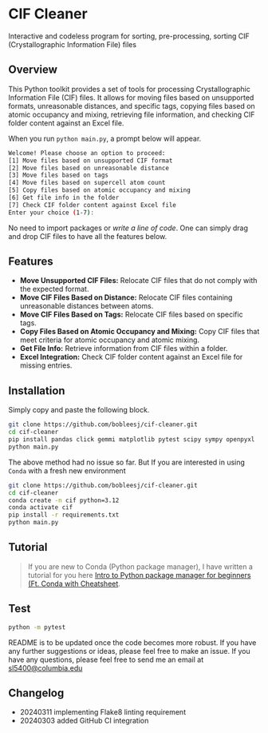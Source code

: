 # CIF Cleaner

Interactive and codeless program for sorting, pre-processing, sorting CIF (Crystallographic Information File) files

## Overview

This Python toolkit provides a set of tools for processing Crystallographic Information File (CIF) files. It allows for moving files based on unsupported formats, unreasonable distances, and specific tags, copying files based on atomic occupancy and mixing, retrieving file information, and checking CIF folder content against an Excel file.

When you run `python main.py`, a prompt below will appear. 

```bash
Welcome! Please choose an option to proceed:
[1] Move files based on unsupported CIF format
[2] Move files based on unreasonable distance
[3] Move files based on tags
[4] Move files based on supercell atom count
[5] Copy files based on atomic occupancy and mixing
[6] Get file info in the folder
[7] Check CIF folder content against Excel file
Enter your choice (1-7): 
```

No need to import packages or *write a line of code*. One can simply drag and drop CIF files to have all the features below.

## Features

- **Move Unsupported CIF Files:** Relocate CIF files that do not comply with the expected format.
- **Move CIF Files Based on Distance:** Relocate CIF files containing unreasonable distances between atoms.
- **Move CIF Files Based on Tags:** Relocate CIF files based on specific tags.
- **Copy Files Based on Atomic Occupancy and Mixing:** Copy CIF files that meet criteria for atomic occupancy and atomic mixing.
- **Get File Info:** Retrieve information from CIF files within a folder.
- **Excel Integration:** Check CIF folder content against an Excel file for missing entries.

## Installation

Simply copy and paste the following block.

```bash
git clone https://github.com/bobleesj/cif-cleaner.git
cd cif-cleaner
pip install pandas click gemmi matplotlib pytest scipy sympy openpyxl
python main.py
```

The above method had no issue so far. But If you are interested in using `Conda` with a fresh new environment

```bash
git clone https://github.com/bobleesj/cif-cleaner.git
cd cif-cleaner
conda create -n cif python=3.12
conda activate cif
pip install -r requirements.txt
python main.py
```

## Tutorial

> If you are new to Conda (Python package manager), I have written a tutorial for you here [Intro to Python package manager for beginners (Ft. Conda with Cheatsheet](https://bobleesj.github.io/tutorial/2024/02/26/intro-to-python-package-manager.html).

## Test

```bash
python -m pytest           
```

README is to be updated once the code becomes more robust. If you have any further suggestions or ideas, please feel free to make an issue. If you have any questions, please feel free to send me an email at sl5400@columbia.edu

## Changelog

- 20240311 implementing Flake8 linting requirement
- 20240303 added GitHub CI integration
